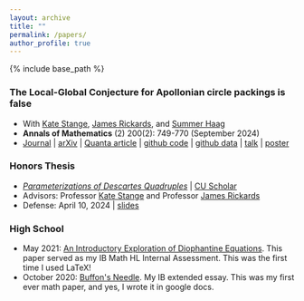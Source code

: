 ```yaml
---
layout: archive
title: ""
permalink: /papers/
author_profile: true
---
```


{% include base_path %}

### The Local-Global Conjecture for Apollonian circle packings is false 
 * With <a href="https://math.katestange.net">Kate Stange</a>, <a href="https://math.colorado.edu/~jari2770">James Rickards</a>, and <a href="https://math.colorado.edu/~suha3163/#">Summer Haag</a>
 * **Annals of Mathematics** (2) 200(2): 749-770 (September 2024)
 * <a href="https://doi.org/10.4007/annals.2024.200.2.6">Journal</a> &#124; <a href="https://arxiv.org/abs/2307.02749">arXiv</a> &#124; <a href="https://www.quantamagazine.org/two-students-unravel-a-widely-believed-math-conjecture-20230810/">Quanta article</a> &#124; <a href="https://github.com/JamesRickards-Canada/Apollonian">github code</a> &#124; <a href="https://github.com/JamesRickards-Canada/Apollonian-Missing-Curvatures">github data</a> &#124; [talk](/files/Presentation__Apollonian_Circle_Packing___the_Local_Global_Conjecture.pdf) &#124; [poster](/files/Poster.pdf)

### Honors Thesis
 * [_Parameterizations of Descartes Quadruples_](/files/HonorsThesis.pdf) &#124; <a href="https://scholar.colorado.edu/concern/undergraduate_honors_theses/1r66j2803">CU Scholar</a>
 * Advisors: Professor <a href="https://math.katestange.net">Kate Stange</a> and Professor <a href="https://math.colorado.edu/~jari2770">James Rickards</a>
 * Defense: April 10, 2024 &#124; [slides](/files/HonorsThesisSlides.pdf)

### High School
 * May 2021: [An Introductory Exploration of Diophantine Equations](/files/IntroductoryExplorationDiophantineEquations.pdf). This paper served as my IB Math HL Internal Assessment. This was the first time I used LaTeX!
 * October 2020: [Buffon's Needle](/files/Buffon'sNeedleGoogleDoc.pdf). My IB extended essay. This was my first ever math paper, and yes, I wrote it in google docs.
